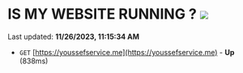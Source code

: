 # IS MY WEBSITE RUNNING ? [![](https://img.shields.io/static/v1?label=Sponsor&message=%E2%9D%A4&logo=GitHub&color=%23fe8e86)](https://github.com/sponsors/<username>)

Last updated: **11/26/2023, 11:15:34 AM**

- `GET` [https://youssefservice.me](https://youssefservice.me) - **Up** (838ms)
